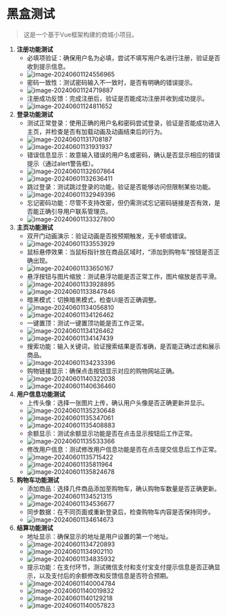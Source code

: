 # 黑盒测试
> 这是一个基于Vue框架构建的商城小项目。

1. **注册功能测试**
   - 必填项验证：确保用户名为必填，尝试不填写用户名进行注册，验证是否收到提示信息。
   - ![image-20240601124556965](./assets/image-20240601124556965.png)
   - 密码一致性：测试密码输入不一致时，是否有明确的错误提示。
   - ![image-20240601124719887](./assets/image-20240601124719887.png)
   - 注册成功反馈：完成注册后，验证是否能成功注册并收到成功提示。
   - ![image-20240601124811652](./assets/image-20240601124811652.png)
2. **登录功能测试**
   - 测试正常登录：使用正确的用户名和密码尝试登录，验证是否能成功进入主页，并检查是否有加载动画及动画结束后的行为。
   - ![image-20240601131708187](./assets/image-20240601131708187.png)
   - ![image-20240601131931937](./assets/image-20240601131931937.png)
   - 错误信息显示：故意输入错误的用户名或密码，确认是否显示相应的错误提示（通过alert警告框）。
   - ![image-20240601132607864](./assets/image-20240601132607864.png)
   - ![image-20240601132636411](./assets/image-20240601132636411.png)
   - 跳过登录：测试跳过登录的功能，验证是否能够访问但限制某些功能。
   - ![image-20240601132949396](./assets/image-20240601132949396.png)
   - 忘记密码功能：尽管不支持改密，但仍需测试忘记密码链接是否有效，是否能正确引导用户联系管理员。
   - ![image-20240601133327800](./assets/image-20240601133327800.png)
3. **主页功能测试**
   - 双开门动画演示：验证动画是否按预期触发，无卡顿或错误。
   - ![image-20240601133553929](./assets/image-20240601133553929.png)
   - 鼠标悬停效果：当鼠标指针放在商品区域时，“添加到购物车”按钮是否正确出现。
   - ![image-20240601133650167](./assets/image-20240601133650167.png)
   - 悬浮按钮与图片缩放：测试悬浮功能是否正常工作，图片缩放是否平滑。
   - ![image-20240601133928895](./assets/image-20240601133928895.png)
   - ![image-20240601133847846](./assets/image-20240601133847846.png)
   - 暗黑模式：切换暗黑模式，检查UI是否正确调整。
   - ![image-20240601134056810](./assets/image-20240601134056810.png)
   - ![image-20240601134126462](./assets/image-20240601134126462.png)
   - 一键置顶：测试一键置顶功能是否工作正常。
   - ![image-20240601134126462](./assets/image-20240601134126462.png)
   - ![image-20240601134147439](./assets/image-20240601134147439.png)
   - 搜索功能：输入关键词，验证搜索结果是否准确，是否能正确过滤和展示商品。
   - ![image-20240601134233396](./assets/image-20240601134233396.png)
   - 购物链接显示：确保点击按钮显示对应的购物网站正确。
   - ![image-20240601140322038](./assets/image-20240601140322038.png)
   - ![image-20240601140636460](./assets/image-20240601140636460.png)
4. **用户信息功能测试**
   - 上传头像：选择一张图片上传，确认用户头像是否正确更新并显示。
   - ![image-20240601135230648](./assets/image-20240601135230648.png)
   - ![image-20240601135347061](./assets/image-20240601135347061.png)
   - ![image-20240601135408883](./assets/image-20240601135408883.png)
   - 余额显示：测试余额显示功能是否在点击显示按钮后工作正常。
   - ![image-20240601135533366](./assets/image-20240601135533366.png)
   - 修改用户信息：测试修改用户信息功能是否在点击提交信息后工作正常。
   - ![image-20240601135715422](./assets/image-20240601135715422.png)
   - ![image-20240601135811964](./assets/image-20240601135811964.png)
   - ![image-20240601135824678](./assets/image-20240601135824678.png)
5. **购物车功能测试**
   - 添加商品：选择几件商品添加至购物车，确认购物车数量是否正确更新。
   - ![image-20240601134521315](./assets/image-20240601134521315.png)
   - ![image-20240601134536677](./assets/image-20240601134536677.png)
   - 同步数据：在不同页面或重新登录后，检查购物车内容是否保持同步。
   - ![image-20240601134614673](./assets/image-20240601134614673.png)
6. **结算功能测试**
   - 地址显示：确保显示的地址是用户设置的第一个地址。
   - ![image-20240601134720893](./assets/image-20240601134720893.png)
   - ![image-20240601134902110](./assets/image-20240601134902110.png)
   - ![image-20240601134835932](./assets/image-20240601134835932.png)
   - 提示功能：在支付环节，测试微信支付和支付宝支付提示信息是否正确显示，以及支付后的余额修改和反馈信息是否符合预期。
   - ![image-20240601140004784](./assets/image-20240601140004784.png)
   - ![image-20240601140019832](./assets/image-20240601140019832.png)
   - ![image-20240601140129218](./assets/image-20240601140129218.png)
   - ![image-20240601140057823](./assets/image-20240601140057823.png)
